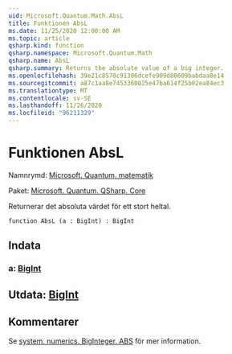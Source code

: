 ```yaml
---
uid: Microsoft.Quantum.Math.AbsL
title: Funktionen AbsL
ms.date: 11/25/2020 12:00:00 AM
ms.topic: article
qsharp.kind: function
qsharp.namespace: Microsoft.Quantum.Math
qsharp.name: AbsL
qsharp.summary: Returns the absolute value of a big integer.
ms.openlocfilehash: 39e21c8578c91306dcefe909d80609babdaa8e14
ms.sourcegitcommit: a87c1aa8e7453360025e47ba614f25b02ea84ec3
ms.translationtype: MT
ms.contentlocale: sv-SE
ms.lasthandoff: 11/26/2020
ms.locfileid: "96211329"
---
```

# <a name="absl-function"></a>Funktionen AbsL

Namnrymd: [Microsoft. Quantum. matematik](xref:Microsoft.Quantum.Math)

Paket: [Microsoft. Quantum. QSharp. Core](https://nuget.org/packages/Microsoft.Quantum.QSharp.Core)


Returnerar det absoluta värdet för ett stort heltal.

```qsharp
function AbsL (a : BigInt) : BigInt
```


## <a name="input"></a>Indata

### <a name="a--bigint"></a>a: [BigInt](xref:microsoft.quantum.lang-ref.bigint)





## <a name="output--bigint"></a>Utdata: [BigInt](xref:microsoft.quantum.lang-ref.bigint)



## <a name="remarks"></a>Kommentarer

Se [system. numerics. BigInteger. ABS](https://docs.microsoft.com/dotnet/api/system.numerics.biginteger.abs) för mer information.